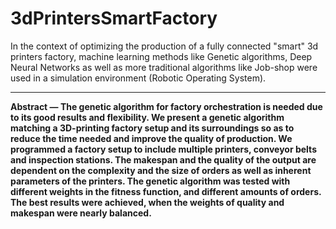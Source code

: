 # 3dPrintersSmartFactory
In the context of optimizing the production of a fully connected "smart" 3d printers factory, machine learning methods like Genetic algorithms, Deep Neural Networks as well as more traditional algorithms like Job-shop were used in a simulation environment (Robotic Operating System).

***

**Abstract — The genetic algorithm for factory orchestration is
needed due to its good results and flexibility. We present a genetic
algorithm matching a 3D-printing factory setup and its
surroundings so as to reduce the time needed and improve the
quality of production. We programmed a factory setup to include
multiple printers, conveyor belts and inspection stations. The
makespan and the quality of the output are dependent on the
complexity and the size of orders as well as inherent parameters
of the printers. The genetic algorithm was tested with different
weights in the fitness function, and different amounts of orders.
The best results were achieved, when the weights of quality and
makespan were nearly balanced.**
